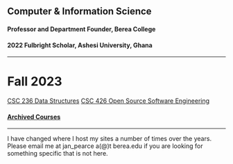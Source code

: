 ## Computer & Information Science
#### Professor and Department Founder, Berea College
#### 2022 Fulbright Scholar, Ashesi University, Ghana
----
# Fall 2023 

[CSC 236 Data Structures](https://berea-college-csc236.github.io/)
[CSC 426 Open Source Software Engineering](./csc426/index.md)

#### [Archived Courses](./archived.md)

----

I have changed where I host my sites a number of times over the years. Please email me at jan_pearce a(@)t berea.edu if you are looking for something specific that is not here.
